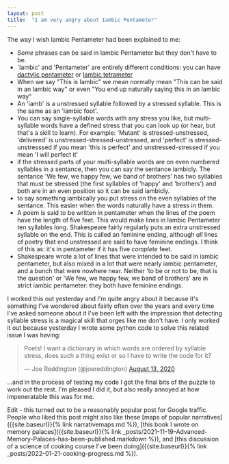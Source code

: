 ```yaml
---
layout: post
title:  "I am very angry about Iambic Pentameter"
--- 
```


The way I wish Iambic Pentameter had been explained to me: 

* _Some_ phrases can be said in Iambic Pentameter but they don't have to be. 
* `Iambic' and 'Pentameter' are entirely different conditions: you can have [dactylic pentameter](https://mammothmemory.net/english/literature/poetry-feet-and-metres/dactylic-pentameter.html) or [Iambic tetrameter](https://en.wikipedia.org/wiki/Iambic_tetrameter)
* When we say "This is Iambic" we mean normally mean "This can be said in an Iambic way" or even "You end up naturally saying this in an Iambic way" 
* An 'iamb' is a unstressed syllable followed by a stressed syllable. This is the same as an 'iambic foot'. 
* You can say single-syllable words with any stress you like, but multi-syllable words have a defined stress that you can look up (or hear, but that's a skill to learn). For example: 'Mutant' is stressed-unstressed, 'delivered' is unstressed-stressed-unstressed, and 'perfect' is stressed-unstresssed if you mean 'this is perfect' and unstressed-stressed if you mean 'I will perfect it' 
* if the stressed parts of your multi-syllable words are on even numbered syllables in a sentance, then you can say the sentance iambicly.  The sentance 'We few, we happy few, we band of brothers' has two syllables that must be stressed (the first syllables of 'happy' and 'brothers') and both are in an even position so it can be said iambicly.  
* to say something iambically you put stress on the even syllables of the sentance. This easier when the words naturally have a stress in them.
* А poem is said to be written in pentameter when the lines of the poem have the length of five feet. This would make lines in Iambic Pentameter ten syllables long. Shakespeare fairly regularly puts an extra unstressed syllable on the end. This is called an feminine ending, although _all_ lines of poetry that end unstressed are said to have feminine endings. I think of this as: it's in pentameter if it has five _complete_ feet.  
* Shakespeare wrote a lot of lines that were intended to be said in iambic pentameter, but also mixed in a lot that were nearly iambic pentameter, and a bunch that were nowhere near. Neither 'to be or not to be, that is the question' or 'We few, we happy few, we band of brothers' are in strict iambic pentameter: they both have feminine endings. 


I worked this out yesterday and I'm quite angry about it because it's something I've wondered about fairly often over the years and every time I've asked someone about it I've been left with the impression that detecting syllable stress is a magical skill that orges like me don't have. 
I only worked it out because yesterday I wrote some python code to solve this related issue I was having: 

<blockquote class="twitter-tweet"><p lang="en" dir="ltr">Poets! I want a dictionary in which words are ordered by syllable stress, does such a thing exist or so I have to write the code for it?</p>&mdash; Joe Reddington (@joereddington) <a href="https://twitter.com/joereddington/status/1294021736300716035?ref_src=twsrc%5Etfw">August 13, 2020</a></blockquote> <script async src="https://platform.twitter.com/widgets.js" charset="utf-8"></script> 

...and in the process of testing my code I got the final bits of the puzzle to work out the rest. I'm pleased I did it, but also really annoyed at how impeneratable this was for me. 


Edit - this turned out to be a reasonably popular post for Google traffic. People who liked this post might also like these [maps of popular narratives]({{site.baseurl}}{% link narrativemaps.md %}), [this book I wrote on memory palaces]({{site.baseurl}}{% link _posts/2021-11-19-Advanced-Memory-Palaces-has-been-published.markdown %}), and [this discussion of a science of cooking course I've been doing]({{site.baseurl}}{% link _posts/2022-01-21-cooking-progress.md %}). 




